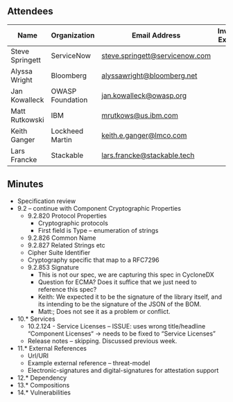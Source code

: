 ## Attendees


| Name            | Organization     | Email Address                  | Invited Expert |
|-----------------|------------------|--------------------------------|:--------------:|
| Steve Springett | ServiceNow       | steve.springett@servicenow.com |                |
| Alyssa Wright   | Bloomberg        | alyssawright@bloomberg.net     |                |
| Jan Kowalleck   | OWASP Foundation | jan.kowalleck@owasp.org        |                |
| Matt Rutkowski  | IBM              | mrutkows@us.ibm.com            |                |
| Keith Ganger    | Lockheed Martin  | keith.e.ganger@lmco.com        |                |
| Lars Francke    | Stackable        | lars.francke@stackable.tech    |    &#x2714;    |


## Minutes
* Specification review
* 9.2 – continue with Component Cryptographic Properties
    * 9.2.820 Protocol Properties
        * Cryptographic protocols
        * First field is Type – enumeration of strings
    * 9.2.826 Common Name
    * 9.2.827 Related Strings etc
    * Cipher Suite Identifier
    * Cryptography specific that map to a RFC7296
    * 9.2.853 Signature
        * This is not our spec, we are capturing this spec in CycloneDX
        * Question for ECMA? Does it suffice that we just need to reference this spec?
        * Keith: We expected it to be the signature of the library itself, and its intending to be the signature of the JSON of the BOM.
        * Matt:; Does not see it as a problem or conflict.
* 10.*  Services
    * 10.2.124 - Service Licenses – ISSUE: uses wrong title/headline “Component Licenses“ → needs to be fixed to “Service Licenses”
    * Release notes – skipping. Discussed previous week.
* 11.* External References
    * Url/URI
    * Example external reference – threat-model
    * Electronic-signatures and digital-signatures for attestation support
* 12.* Dependency
* 13.* Compositions
* 14.* Vulnerabilities
